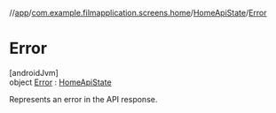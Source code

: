 //[app](../../../../index.md)/[com.example.filmapplication.screens.home](../../index.md)/[HomeApiState](../index.md)/[Error](index.md)

# Error

[androidJvm]\
object [Error](index.md) : [HomeApiState](../index.md)

Represents an error in the API response.
